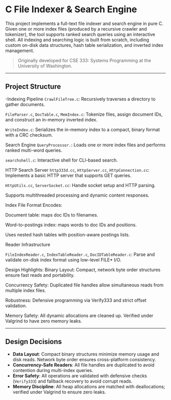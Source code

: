 # C File Indexer & Search Engine

This project implements a full-text file indexer and search engine in pure C. 
Given one or more index files (produced by a recursive crawler and tokenizer), 
the tool supports ranked search queries using an interactive shell. All indexing and searching logic is built 
from scratch, including custom on-disk data structures, hash table serialization, and inverted index management.

> Originally developed for CSE 333: Systems Programming at the University of Washington.

---

## Project Structure
 
-Indexing Pipeline
`CrawlFileTree.c`: Recursively traverses a directory to gather documents.

`FileParser.c`, `DocTable.c`, `MemIndex.c`: Tokenize files, assign document IDs, and construct an in-memory inverted index.

`WriteIndex.c`: Serializes the in-memory index to a compact, binary format with a CRC checksum.

Search Engine
`QueryProcessor.`: Loads one or more index files and performs ranked multi-word queries.

`searchshell.c`: Interactive shell for CLI-based search.

HTTP Search Server
`http333d.cc`, `HttpServer.cc`, `HttpConnection.cc`: Implements a basic HTTP server that supports GET queries.

`HttpUtils.cc`, `ServerSocket.cc`: Handle socket setup and HTTP parsing.

Supports multithreaded processing and dynamic content responses.

Index File Format
Encodes:

Document table: maps doc IDs to filenames.

Word-to-postings index: maps words to doc IDs and positions.

Uses nested hash tables with position-aware postings lists.

Reader Infrastructure

`FileIndexReader.c`, `IndexTableReader.c`, `DocIDTableReader.c`: Parse and validate on-disk index format using low-level FILE* I/O.

Design Highlights:
Binary Layout: Compact, network byte order structures ensure fast reads and portability.

Concurrency Safety: Duplicated file handles allow simultaneous reads from multiple index files.

Robustness: Defensive programming via Verify333 and strict offset validation.

Memory Safety: All dynamic allocations are cleaned up. Verified under Valgrind to have zero memory leaks.

---

## Design Decisions

- **Data Layout**: Compact binary structures minimize memory usage and disk reads. Network byte order ensures cross-platform consistency.
- **Concurrency-Safe Readers**: All file handles are duplicated to avoid contention during multi-index queries.
- **Error Safety**: All operations are validated with defensive checks (`Verify333`) and fallback recovery to avoid corrupt reads.
- **Memory Discipline**: All heap allocations are matched with deallocations; verified under Valgrind to ensure zero leaks.
